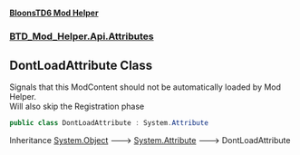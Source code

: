 #### [BloonsTD6 Mod Helper](README.md 'README')
### [BTD_Mod_Helper.Api.Attributes](README.md#BTD_Mod_Helper.Api.Attributes 'BTD_Mod_Helper.Api.Attributes')

## DontLoadAttribute Class

Signals that this ModContent should not be automatically loaded by Mod Helper.  
Will also skip the Registration phase

```csharp
public class DontLoadAttribute : System.Attribute
```

Inheritance [System.Object](https://docs.microsoft.com/en-us/dotnet/api/System.Object 'System.Object') &#129106; [System.Attribute](https://docs.microsoft.com/en-us/dotnet/api/System.Attribute 'System.Attribute') &#129106; DontLoadAttribute